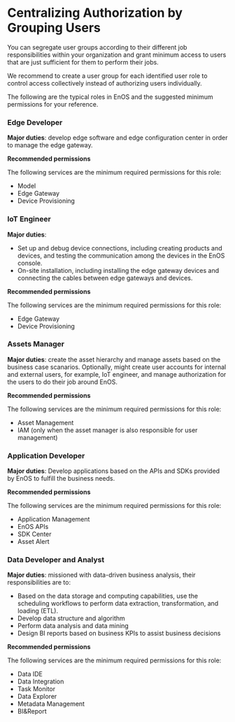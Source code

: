 # Centralizing Authorization by Grouping Users

You can segregate user groups according to their different job responsibilities within your organization and grant minimum access to users that are just sufficient for them to perform their jobs.

We recommend to create a user group for each identified user role to control access collectively instead of authorizing users individually.

The following are the typical roles in EnOS and the suggested minimum permissions for your reference.

### Edge Developer

**Major duties**: develop edge software and edge configuration center in order to manage the edge gateway.

**Recommended permissions**

The following services are the minimum required permissions for this role:
- Model
- Edge Gateway
- Device Provisioning

### IoT Engineer

**Major duties**:
- Set up and debug device connections, including creating products and devices, and testing the communication among the devices in the EnOS console.
- On-site installation, including installing the edge gateway devices and connecting the cables between edge gateways and devices.

**Recommended permissions**

The following services are the minimum required permissions for this role:
- Edge Gateway
- Device Provisioning

### Assets Manager

**Major duties**: create the asset hierarchy and manage assets based on the business case scanarios. Optionally, might create user accounts for internal and external users, for example, IoT engineer, and manage authorization for the users to do their job around EnOS.

**Recommended permissions**

The following services are the minimum required permissions for this role:
- Asset Management
- IAM (only when the asset manager is also responsible for user management)

### Application Developer

**Major duties**: Develop applications based on the APIs and SDKs provided by EnOS to fulfill the business needs.

**Recommended permissions**

The following services are the minimum required permissions for this role:
- Application Management
- EnOS APIs
- SDK Center
- Asset Alert


### Data Developer and Analyst

**Major duties**: missioned with data-driven business analysis, their responsibilities are to:
- Based on the data storage and computing capabilities, use the scheduling workflows to perform data extraction, transformation, and loading (ETL).
- Develop data structure and algorithm
- Perform data analysis and data mining
- Design BI reports based on business KPIs to assist business decisions

**Recommended permissions**

The following services are the minimum required permissions for this role:
- Data IDE
- Data Integration
- Task Monitor
- Data Explorer
- Metadata Management
- BI&Report

